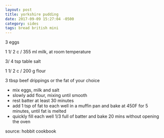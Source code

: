 ```yaml
---
layout: post
title: yorkshire pudding
date: 2017-09-09 15:27:04 -0500
category: sides
tags: bread british mini
---
```

3 eggs  
  
1 1/ 2 c / 355 ml milk, at room temperature  
  
3/ 4 tsp table salt  
  
1 1/ 2 c / 200 g flour  
  
3 tbsp beef drippings or the fat of your choice  

  * mix eggs, milk and salt
  * slowly add flour, mixing until smooth
  * rest batter at least 30 minutes
  * add 1 tsp of fat to each well in a muffin pan and bake at 450F for 5 minutes, until fat is melted
  * quickly fill each well 1/3 full of batter and bake 20 mins without opening the oven

source: hobbit cookbook  
